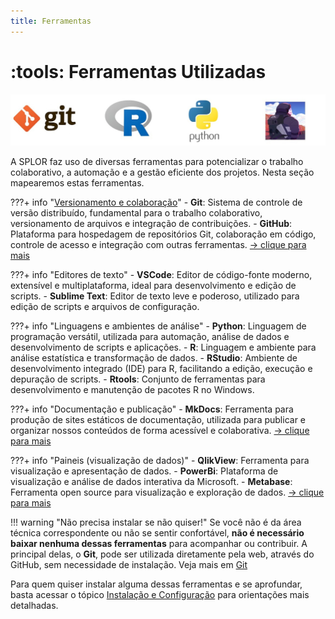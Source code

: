 ```yaml
---
title: Ferramentas
---
```


# :tools: Ferramentas Utilizadas

![Ferramentas](../../assets/gestao-splor/softwares-new.jpg)

A SPLOR faz uso de diversas ferramentas para potencializar o trabalho colaborativo, a automação e a gestão eficiente dos projetos.
Nesta seção mapearemos estas ferramentas.

???+ info "[Versionamento e colaboração](git.md)"
    - **Git**: Sistema de controle de versão distribuído, fundamental para o trabalho colaborativo, versionamento de arquivos e integração de contribuições.
    - **GitHub**: Plataforma para hospedagem de repositórios Git, colaboração em código, controle de acesso e integração com outras ferramentas. [-> clique para mais](git.md)

???+ info "Editores de texto"
    - **VSCode**: Editor de código-fonte moderno, extensível e multiplataforma, ideal para desenvolvimento e edição de scripts.
    - **Sublime Text**: Editor de texto leve e poderoso, utilizado para edição de scripts e arquivos de configuração.

???+ info "Linguagens e ambientes de análise"
    - **Python**: Linguagem de programação versátil, utilizada para automação, análise de dados e desenvolvimento de scripts e aplicações.
    - **R**: Linguagem e ambiente para análise estatística e transformação de dados.
    - **RStudio**: Ambiente de desenvolvimento integrado (IDE) para R, facilitando a edição, execução e depuração de scripts.
    - **Rtools**: Conjunto de ferramentas para desenvolvimento e manutenção de pacotes R no Windows.

???+ info "Documentação e publicação"
    - **MkDocs**: Ferramenta para produção de sites estáticos de documentação, utilizada para publicar e organizar nossos conteúdos de forma acessível e colaborativa. [-> clique para mais](git.md)

???+ info "Paineis (visualização de dados)"
    - **QlikView**: Ferramenta para visualização e apresentação de dados.
    - **PowerBi**: Plataforma de visualização e análise de dados interativa da Microsoft.
    - **Metabase**: Ferramenta open source para visualização e exploração de dados. [-> clique para mais](git.md)

!!! warning "Não precisa instalar se não quiser!"
    Se você não é da área técnica correspondente ou não se sentir confortável, **não é necessário baixar nenhuma dessas ferramentas** para acompanhar ou contribuir.
    A principal delas, o **Git**, pode ser utilizada diretamente pela web, através do GitHub, sem necessidade de instalação.
    Veja mais em [Git](git.md)

Para quem quiser instalar alguma dessas ferramentas e se aprofundar, basta acessar o tópico [Instalação e Configuração](instalacao.md) para orientações mais detalhadas.
